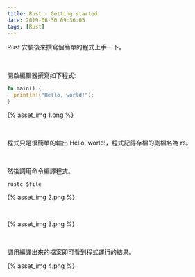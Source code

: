 ```yaml
---
title: Rust - Getting started
date: 2019-06-30 09:36:05
tags: [Rust]
---
```


Rust 安裝後來撰寫個簡單的程式上手一下。  

<!-- More -->

</br>


開啟編輯器撰寫如下程式:  

```rust
fn main() {
  println!("Hello, world!");
}
```

{% asset_img 1.png %}

</br>


程式只是很簡單的輸出 Hello, world!，程式記得存檔的副檔名為 rs。  

</br>


然後調用命令編譯程式。  

    rustc $file

{% asset_img 2.png %}

</br>


{% asset_img 3.png %}

</br>


調用編譯出來的檔案即可看到程式運行的結果。  

{% asset_img 4.png %}
